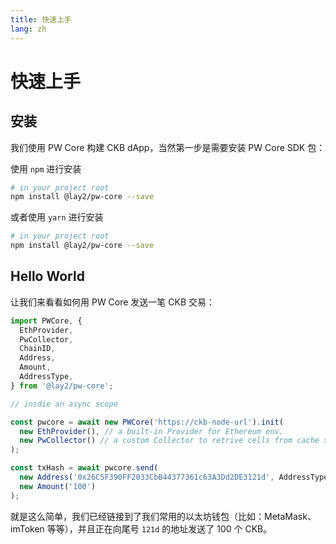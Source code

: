 ```yaml
---
title: 快速上手
lang: zh
---
```


# 快速上手

## 安装

我们使用 PW Core 构建 CKB dApp，当然第一步是需要安装 PW Core SDK 包：

使用 `npm` 进行安装

``` bash
# in your project root
npm install @lay2/pw-core --save
```

或者使用 `yarn` 进行安装
``` bash
# in your project root
npm install @lay2/pw-core --save
```

## Hello World

让我们来看看如何用 PW Core 发送一笔 CKB 交易：

``` js
import PWCore, {
  EthProvider,
  PwCollector,
  ChainID,
  Address,
  Amount,
  AddressType,
} from '@lay2/pw-core';

// insdie an async scope

const pwcore = await new PWCore('https://ckb-node-url').init(
  new EthProvider(), // a built-in Provider for Ethereum env.
  new PwCollector() // a custom Collector to retrive cells from cache server.
);

const txHash = await pwcore.send(
  new Address('0x26C5F390FF2033CbB44377361c63A3Dd2DE3121d', AddressType.eth),
  new Amount('100')
);
```

就是这么简单，我们已经链接到了我们常用的以太坊钱包（比如：MetaMask、imToken 等等），并且正在向尾号 `121d` 的地址发送了 100 个 CKB。